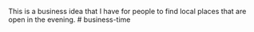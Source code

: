 This is a business idea that I have for people to find local places that are open in the evening. # business-time
